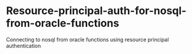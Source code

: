 # Resource-principal-auth-for-nosql-from-oracle-functions
Connecting to nosql from oracle functions using resource principal authentication
